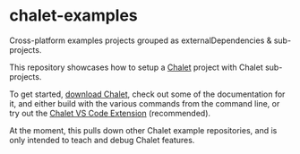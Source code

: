 # chalet-examples

Cross-platform examples projects grouped as externalDependencies & sub-projects.

This repository showcases how to setup a [Chalet](https://www.chalet-work.space) project with Chalet sub-projects.

To get started, [download Chalet](https://www.chalet-work.space/download), check out some of the documentation for it, and either build with the various commands from the command line, or try out the [Chalet VS Code Extension](https://marketplace.visualstudio.com/items?itemName=chalet-org.vscode-chalet) (recommended).

At the moment, this pulls down other Chalet example repositories, and is only intended to teach and debug Chalet features.
